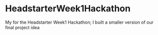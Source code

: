 # HeadstarterWeek1Hackathon
My for the Headstarter Week1 Hackathon; I built a smaller version of our final project idea

